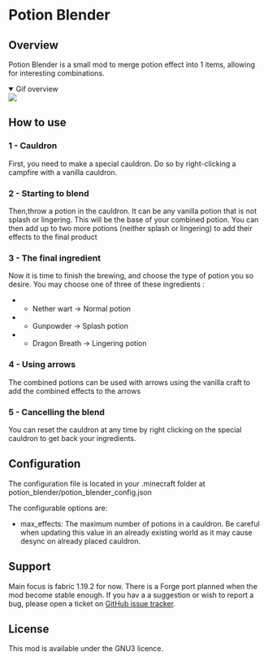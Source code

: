 # Potion Blender

## Overview
Potion Blender is a small mod to merge potion effect into 1 items, allowing for interesting combinations.

<details open>
<summary>Gif overview</summary>
<img src="https://github.com/motivational-dragon/Potion-Blender/blob/b889de864c5940b860df42366c82e25ca3d16908/img/potion_craft.gif" />
</details>

## How to use

### 1 - Cauldron

First, you need to make a special cauldron. Do so by right-clicking a campfire with a vanilla cauldron.

### 2 - Starting to blend

Then,throw a potion in the cauldron. It can be any vanilla potion that is not splash or lingering. This will be the base of your combined potion. You can then add up to two more potions (neither splash or lingering) to add their effects to the final product

### 3 - The final ingredient

Now it is time to finish the brewing, and choose the type of potion you so desire. You may choose one of three of these ingredients :
- - Nether wart -> Normal potion
- - Gunpowder -> Splash potion
- - Dragon Breath -> Lingering potion

### 4 - Using arrows

The combined potions can be used with arrows using the vanilla craft to add the combined effects to the arrows

### 5 - Cancelling the blend

You can reset the cauldron at any time by right clicking on the special cauldron to get back your ingredients.

## Configuration
The configuration file is located in your .minecraft folder at potion_blender/potion_blender_config.json

The configurable options are:
- max_effects: The maximum number of potions in a cauldron. Be careful when updating this value in an already existing world as it may cause desync on already placed cauldron.

## Support
Main focus is fabric 1.19.2 for now. There is a Forge port planned when the mod become stable enough.
If you hav a a suggestion or wish to report a bug, please open a ticket on [GitHub issue tracker](https://github.com/motivational-dragon/Potion-Blender/issues).

## License
This mod is available under the GNU3 licence.
